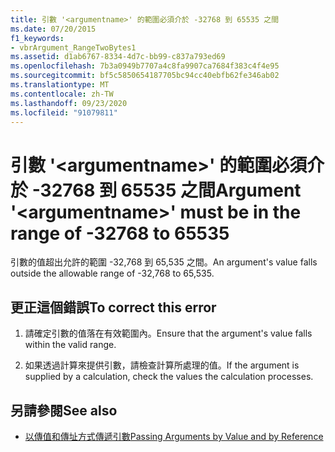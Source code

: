 ```yaml
---
title: 引數 '<argumentname>' 的範圍必須介於 -32768 到 65535 之間
ms.date: 07/20/2015
f1_keywords:
- vbrArgument_RangeTwoBytes1
ms.assetid: d1ab6767-8334-4d7c-bb99-c837a793ed69
ms.openlocfilehash: 7b3a0949b7707a4c8fa9907ca7684f383c4f4e95
ms.sourcegitcommit: bf5c5850654187705bc94cc40ebfb62fe346ab02
ms.translationtype: MT
ms.contentlocale: zh-TW
ms.lasthandoff: 09/23/2020
ms.locfileid: "91079811"
---
```

# <a name="argument-argumentname-must-be-in-the-range-of--32768-to-65535"></a><span data-ttu-id="c83ed-102">引數 '\<argumentname>' 的範圍必須介於 -32768 到 65535 之間</span><span class="sxs-lookup"><span data-stu-id="c83ed-102">Argument '\<argumentname>' must be in the range of -32768 to 65535</span></span>

<span data-ttu-id="c83ed-103">引數的值超出允許的範圍 -32,768 到 65,535 之間。</span><span class="sxs-lookup"><span data-stu-id="c83ed-103">An argument's value falls outside the allowable range of -32,768 to 65,535.</span></span>  
  
## <a name="to-correct-this-error"></a><span data-ttu-id="c83ed-104">更正這個錯誤</span><span class="sxs-lookup"><span data-stu-id="c83ed-104">To correct this error</span></span>  
  
1. <span data-ttu-id="c83ed-105">請確定引數的值落在有效範圍內。</span><span class="sxs-lookup"><span data-stu-id="c83ed-105">Ensure that the argument's value falls within the valid range.</span></span>  
  
2. <span data-ttu-id="c83ed-106">如果透過計算來提供引數，請檢查計算所處理的值。</span><span class="sxs-lookup"><span data-stu-id="c83ed-106">If the argument is supplied by a calculation, check the values the calculation processes.</span></span>  
  
## <a name="see-also"></a><span data-ttu-id="c83ed-107">另請參閱</span><span class="sxs-lookup"><span data-stu-id="c83ed-107">See also</span></span>

- [<span data-ttu-id="c83ed-108">以傳值和傳址方式傳遞引數</span><span class="sxs-lookup"><span data-stu-id="c83ed-108">Passing Arguments by Value and by Reference</span></span>](../programming-guide/language-features/procedures/passing-arguments-by-value-and-by-reference.md)
